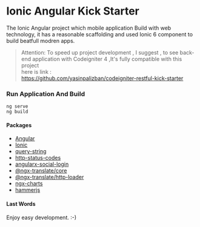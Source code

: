 # Ionic Angular Kick Starter

The Ionic Angular project which  mobile application Build with web technology, it has a reasonable scaffolding and  used
Ionic 6 component to build beatfull modren apps.

> Attention: To speed up project development , I suggest , to see back-end application with Codeigniter 4 ,It's  fully compatible with this project
> </br> here is link : </br>
> https://github.com/yasinpalizban/codeigniter-restful-kick-starter

### Run Application And Build

```
ng serve
ng build

```

#### Packages


- [Angular](https://angular.io/)
- [Ionic](https://ionicframework.com/)
- [query-string](https://www.npmjs.com/package/query-string)
- [http-status-codes](https://www.npmjs.com/package/http-status-codes)
- [angularx-social-login](https://www.npmjs.com/package/angularx-social-login)
- [@ngx-translate/core](https://www.npmjs.com/package/@ngx-translate/core)
- [@ngx-translate/http-loader](https://www.npmjs.com/package/@ngx-translate/http-loader)
- [ngx-charts](https://swimlane.gitbook.io/r)
- [hammerjs](https://hammerjs.github.io/)

    
#### Last Words

Enjoy easy development. :-)
